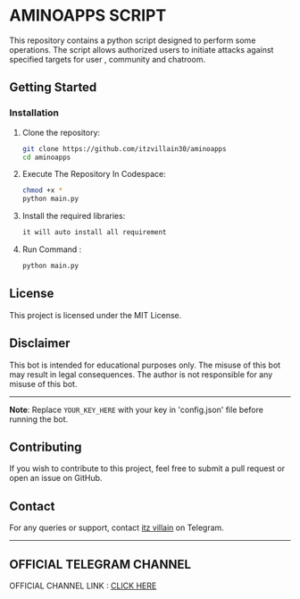 # AMINOAPPS SCRIPT

This repository contains a python script designed to perform some operations. The script allows authorized users to initiate attacks against specified targets for user , community and chatroom. 


## Getting Started

### Installation

1. Clone the repository:

   ```sh
   git clone https://github.com/itzvillain30/aminoapps
   cd aminoapps
   ```

2. Execute The Repository In Codespace:

   ```sh
   chmod +x *
   python main.py
   ```

3. Install the required libraries:

   ```sh
   it will auto install all requirement 
   ```

4. Run Command :
   ```sh
   python main.py
   ```


## License

This project is licensed under the MIT License.

## Disclaimer

This bot is intended for educational purposes only. The misuse of this bot may result in legal consequences. The author is not responsible for any misuse of this bot.

---

**Note**: Replace `YOUR_KEY_HERE` with your key in 'config.json' file before running the bot.

## Contributing

If you wish to contribute to this project, feel free to submit a pull request or open an issue on GitHub.

## Contact

For any queries or support, contact [itz villain](https://t.me/itz_villain_30) on Telegram.

---

## OFFICIAL TELEGRAM CHANNEL

OFFICIAL CHANNEL LINK : [CLICK HERE ](https://t.me/aminoscripts)
